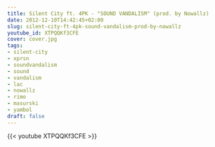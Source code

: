 ```yaml
---
title: Silent City ft. 4PK - "SOUND VANDALISM" (prod. by Nowallz)
date: 2012-12-10T14:42:45+02:00
slug: silent-city-ft-4pk-sound-vandalism-prod-by-nowallz
youtube_id: XTPQQKf3CFE
cover: cover.jpg
tags:
- silent-city
- xprsn
- soundvandalism
- sound
- vandalism
- lac
- nowallz
- rimo
- masurski
- yambol
draft: false
---
```


{{< youtube XTPQQKf3CFE >}}
